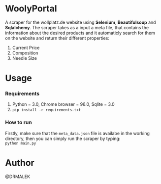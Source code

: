 # WoolyPortal
A scraper for the wollplatz.de website using **Selenium**, **Beautifulsoup** and **Sqlalchemy**. The scraper takes as a input a meta file, that contains the information about the desired products and it automaticly search for them on the website and return their different properties:

1. Current Price
2. Composition
3. Needle Size

# Usage

### Requirements
    
1. Python = 3.0, Chrome browser = 96.0, Sqlite = 3.0
2. `pip install -r requirements.txt`

### How to run
Firstly, make sure that the `meta_data.json` file is availabe in the working directory, then you can simply run the scraper by typing: \
    `python main.py`
    
# Author
@DRMALEK
